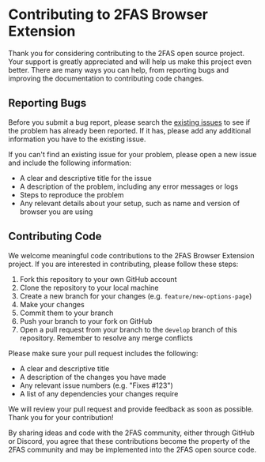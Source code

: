 # Contributing to 2FAS Browser Extension

Thank you for considering contributing to the 2FAS open source project. Your support is greatly appreciated and will help us make this project even better. There are many ways you can help, from reporting bugs and improving the documentation to contributing code changes.

## Reporting Bugs

Before you submit a bug report, please search the [existing issues](https://github.com/twofas/2fas-browser-extension/issues) to see if the problem has already been reported. If it has, please add any additional information you have to the existing issue.

If you can't find an existing issue for your problem, please open a new issue and include the following information:

- A clear and descriptive title for the issue
- A description of the problem, including any error messages or logs
- Steps to reproduce the problem
- Any relevant details about your setup, such as name and version of browser you are using

## Contributing Code

We welcome meaningful code contributions to the 2FAS Browser Extension project. If you are interested in contributing, please follow these steps:

1. Fork this repository to your own GitHub account
2. Clone the repository to your local machine
3. Create a new branch for your changes (e.g. `feature/new-options-page`)
4. Make your changes
5. Commit them to your branch
6. Push your branch to your fork on GitHub
7. Open a pull request from your branch to the `develop` branch of this repository. Remember to resolve any merge conflicts

Please make sure your pull request includes the following:

- A clear and descriptive title
- A description of the changes you have made
- Any relevant issue numbers (e.g. "Fixes #123")
- A list of any dependencies your changes require

We will review your pull request and provide feedback as soon as possible. Thank you for your contribution!

By sharing ideas and code with the 2FAS community, either through GitHub or Discord, you agree that these contributions become the property of the 2FAS community and may be implemented into the 2FAS open source code.